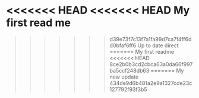 <<<<<<< HEAD
<<<<<<< HEAD
My first read me
=======
>>>>>>> d39e73f7c13f7a1fa99d7ca7f4ff6dd0bfaf6ff6
Up to date direct
=======
My first readme
<<<<<<< HEAD
>>>>>>> 8ce2b0b3cd2cbca63a0da66f997ba5ccf248db63
=======
My new update
>>>>>>> 434de9d6b481a2e9a1327cde23c127792f93f3b5
